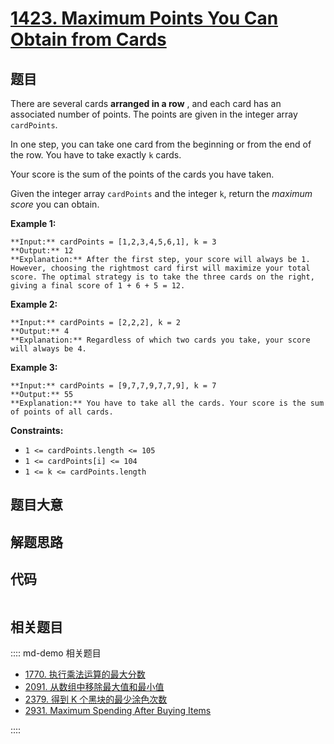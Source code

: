 # [1423. Maximum Points You Can Obtain from Cards](https://leetcode.com/problems/maximum-points-you-can-obtain-from-cards)

## 题目

There are several cards **arranged in a row** , and each card has an
associated number of points. The points are given in the integer array
`cardPoints`.

In one step, you can take one card from the beginning or from the end of the
row. You have to take exactly `k` cards.

Your score is the sum of the points of the cards you have taken.

Given the integer array `cardPoints` and the integer `k`, return the _maximum
score_ you can obtain.



**Example 1:**

    
    
    **Input:** cardPoints = [1,2,3,4,5,6,1], k = 3
    **Output:** 12
    **Explanation:** After the first step, your score will always be 1. However, choosing the rightmost card first will maximize your total score. The optimal strategy is to take the three cards on the right, giving a final score of 1 + 6 + 5 = 12.
    

**Example 2:**

    
    
    **Input:** cardPoints = [2,2,2], k = 2
    **Output:** 4
    **Explanation:** Regardless of which two cards you take, your score will always be 4.
    

**Example 3:**

    
    
    **Input:** cardPoints = [9,7,7,9,7,7,9], k = 7
    **Output:** 55
    **Explanation:** You have to take all the cards. Your score is the sum of points of all cards.
    



**Constraints:**

  * `1 <= cardPoints.length <= 105`
  * `1 <= cardPoints[i] <= 104`
  * `1 <= k <= cardPoints.length`


## 题目大意

## 解题思路

## 代码

```javascript

```

## 相关题目

:::: md-demo 相关题目
- [1770. 执行乘法运算的最大分数](https://leetcode.com/problems/maximum-score-from-performing-multiplication-operations)
- [2091. 从数组中移除最大值和最小值](https://leetcode.com/problems/removing-minimum-and-maximum-from-array)
- [2379. 得到 K 个黑块的最少涂色次数](https://leetcode.com/problems/minimum-recolors-to-get-k-consecutive-black-blocks)
- [2931. Maximum Spending After Buying Items](https://leetcode.com/problems/maximum-spending-after-buying-items)

::::
